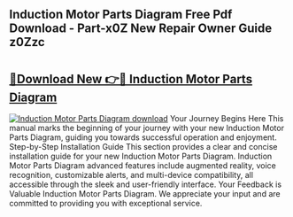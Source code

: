 ## Induction Motor Parts Diagram Free Pdf Download - Part-x0Z New Repair Owner Guide z0Zzc

# <h2><a href="http://dfies81.blite.top/?on=Induction+Motor+Parts+Diagram">🔗Download New 👉🔴 Induction Motor Parts Diagram</a></h2>

[![Induction Motor Parts Diagram download](https://i.imgur.com/lujVjoI.png)](http://dfies81.blite.top/?on=Induction+Motor+Parts+Diagram)
Your Journey Begins Here This manual marks the beginning of your journey with your new Induction Motor Parts Diagram, guiding you towards successful operation and enjoyment. Step-by-Step Installation Guide This section provides a clear and concise installation guide for your new Induction Motor Parts Diagram. Induction Motor Parts Diagram advanced features include augmented reality, voice recognition, customizable alerts, and multi-device compatibility, all accessible through the sleek and user-friendly interface. Your Feedback is Valuable Induction Motor Parts Diagram. We appreciate your input and are committed to providing you with exceptional service.
